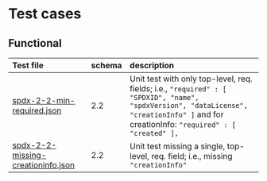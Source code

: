 <!--
#
# Licensed to the Apache Software Foundation (ASF) under one or more
# contributor license agreements.  See the NOTICE file distributed with
# this work for additional information regarding copyright ownership.
# The ASF licenses this file to You under the Apache License, Version 2.0
# (the "License"); you may not use this file except in compliance with
# the License.  You may obtain a copy of the License at
#
#     http://www.apache.org/licenses/LICENSE-2.0
#
# Unless required by applicable law or agreed to in writing, software
# distributed under the License is distributed on an "AS IS" BASIS,
# WITHOUT WARRANTIES OR CONDITIONS OF ANY KIND, either express or implied.
# See the License for the specific language governing permissions and
# limitations under the License.
#
-->

# Test cases

## Functional

| Test file | schema | description |
| :-- | :-- | :-- |
| [spdx-2-2-min-required.json](spdx-2-2-min-required.json) | 2.2 | Unit test with only top-level, req. fields; i.e.,   `"required" : [ "SPDXID", "name", "spdxVersion", "dataLicense", "creationInfo" ]` and for creationInfo: `"required" : [ "created" ],` |
| [spdx-2-2-missing-creationinfo.json](spdx-2-2-missing-creationinfo.json) | 2.2 | Unit test missing a single, top-level, req. field; i.e.,  missing `"creationInfo"` |
